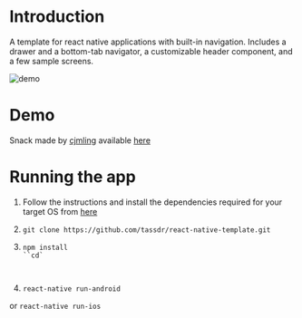 # Introduction 
A template for react native applications with built-in navigation. Includes a drawer and a bottom-tab navigator, a customizable header component, and a few sample screens. 


![demo](https://user-images.githubusercontent.com/38190388/52672650-c01a8a80-2f1e-11e9-8e4d-2d4f04129218.gif)


# Demo

Snack made by [cjmling](https://github.com/cjmling) available [here](https://snack.expo.io/@cjmling/react-tab-and-drawer)

# Running the app


1. Follow the instructions and install the dependencies required for your target OS from [here](https://facebook.github.io/react-native/docs/getting-started.html)


2.  ```
    git clone https://github.com/tassdr/react-native-template.git
    ```
   
   
3. ```
   npm install
   ``cd`
       
       
4. ```
   react-native run-android
   ```
   
or    ```
      react-native run-ios
      ```
